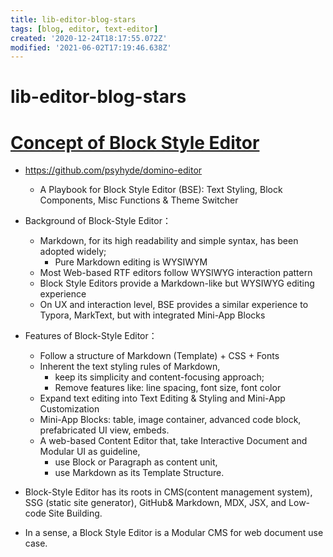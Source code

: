 ```yaml
---
title: lib-editor-blog-stars
tags: [blog, editor, text-editor]
created: '2020-12-24T18:17:55.072Z'
modified: '2021-06-02T17:19:46.638Z'
---
```


# lib-editor-blog-stars

# [Concept of Block Style Editor](https://domino-editor.psyhyde.vercel.app/docs/)

- https://github.com/psyhyde/domino-editor
  - A Playbook for Block Style Editor (BSE): Text Styling, Block Components, Misc Functions & Theme Switcher

- Background of Block-Style Editor：
  - Markdown, for its high readability and simple syntax, has been adopted widely; 
    - Pure Markdown editing is WYSIWYM
  - Most Web-based RTF editors follow WYSIWYG interaction pattern
  - Block Style Editors provide a Markdown-like but WYSIWYG editing experience
  - On UX and interaction level, BSE provides a similar experience to Typora, MarkText, but with integrated Mini-App Blocks

- Features of Block-Style Editor：
  - Follow a structure of Markdown (Template) + CSS + Fonts
  - Inherent the text styling rules of Markdown, 
    - keep its simplicity and content-focusing approach; 
    - Remove features like: line spacing, font size, font color
  - Expand text editing into Text Editing & Styling and Mini-App Customization
  - Mini-App Blocks: table, image container, advanced code block, prefabricated UI view, embeds.
  - A web-based Content Editor that, take Interactive Document and Modular UI as guideline, 
    - use Block or Paragraph as content unit, 
    - use Markdown as its Template Structure.

- Block-Style Editor has its roots in CMS(content management system), SSG (static site generator), GitHub& Markdown, MDX, JSX, and Low-code Site Building.
- In a sense, a Block Style Editor is a Modular CMS for web document use case.
